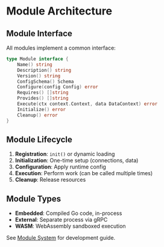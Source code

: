 # Module Architecture

## Module Interface

All modules implement a common interface:

```go
type Module interface {
    Name() string
    Description() string
    Version() string
    ConfigSchema() Schema
    Configure(config Config) error
    Requires() []string
    Provides() []string
    Execute(ctx context.Context, data DataContext) error
    Initialize() error
    Cleanup() error
}
```

## Module Lifecycle

1. **Registration**: `init()` or dynamic loading
2. **Initialization**: One-time setup (connections, data)
3. **Configuration**: Apply runtime config
4. **Execution**: Perform work (can be called multiple times)
5. **Cleanup**: Release resources

## Module Types

- **Embedded**: Compiled Go code, in-process
- **External**: Separate process via gRPC
- **WASM**: WebAssembly sandboxed execution

See [Module System](/docs/concepts/modules) for development guide.
